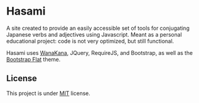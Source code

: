 Hasami
=====================

A site created to provide an easily accessible set of tools for conjugating Japanese verbs and adjectives using Javascript. Meant as a personal educational project: code is not very optimized, but still functional. 

Hasami uses [WanaKana](https://github.com/WaniKani/WanaKana), JQuery, RequireJS, and Bootstrap, as well as the [Bootstrap Flat](http://scottdorman.github.io/bootstrap-flat/) theme.

## License
This project is under [MIT](./LICENSE) license.
